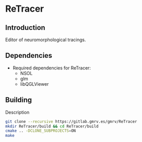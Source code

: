ReTracer
=====================================================

## Introduction

Editor of neuromorphological tracings.

## Dependencies

* Required dependencies for ReTracer:
    * NSOL
    * glm
    * libQGLViewer
    

## Building

Description

```bash
git clone --recursive https://gitlab.gmrv.es/gmrv/ReTracer
mkdir ReTracer/build && cd ReTracer/build
cmake .. -DCLONE_SUBPROJECTS=ON
make
```

